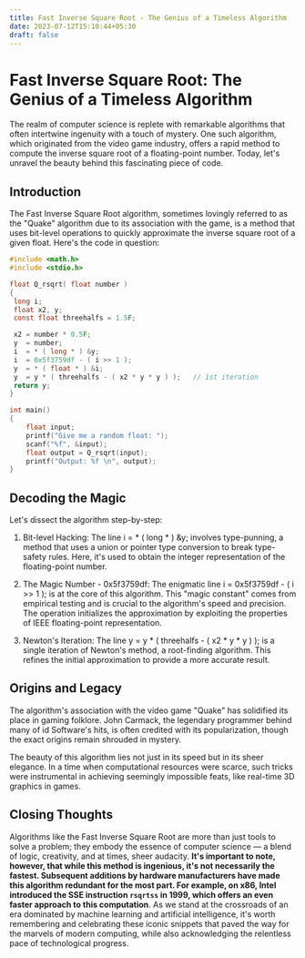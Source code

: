 ```yaml
---
title: Fast Inverse Square Root - The Genius of a Timeless Algorithm
date: 2023-07-12T15:10:44+05:30
draft: false
---
```


# **Fast Inverse Square Root: The Genius of a Timeless Algorithm**

The realm of computer science is replete with remarkable algorithms that often intertwine ingenuity with a touch of mystery. One such algorithm, which originated from the video game industry, offers a rapid method to compute the inverse square root of a floating-point number. Today, let's unravel the beauty behind this fascinating piece of code.

## **Introduction**

The Fast Inverse Square Root algorithm, sometimes lovingly referred to as the "Quake" algorithm due to its association with the game, is a method that uses bit-level operations to quickly approximate the inverse square root of a given float. Here's the code in question:

```c
#include <math.h>
#include <stdio.h>

float Q_rsqrt( float number )
{
 long i;
 float x2, y;
 const float threehalfs = 1.5F;

 x2 = number * 0.5F;
 y  = number;
 i  = * ( long * ) &y;                       
 i  = 0x5f3759df - ( i >> 1 );               
 y  = * ( float * ) &i;
 y  = y * ( threehalfs - ( x2 * y * y ) );   // 1st iteration
 return y;
}

int main()
{
	float input;
	printf("Give me a random float: ");
	scanf("%f", &input);
	float output = Q_rsqrt(input);
	printf("Output: %f \n", output);
}
```

## **Decoding the Magic**

Let's dissect the algorithm step-by-step:

1. Bit-level Hacking: The line i = * ( long * ) &y; involves type-punning, a method that uses a union or pointer type conversion to break type-safety rules. Here, it's used to obtain the integer representation of the floating-point number.

2. The Magic Number - 0x5f3759df: The enigmatic line i = 0x5f3759df - ( i >> 1 ); is at the core of this algorithm. This "magic constant" comes from empirical testing and is crucial to the algorithm's speed and precision. The operation initializes the approximation by exploiting the properties of IEEE floating-point representation.

3. Newton's Iteration: The line y = y * ( threehalfs - ( x2 * y * y ) ); is a single iteration of Newton's method, a root-finding algorithm. This refines the initial approximation to provide a more accurate result.

## **Origins and Legacy**

The algorithm's association with the video game "Quake" has solidified its place in gaming folklore. John Carmack, the legendary programmer behind many of id Software's hits, is often credited with its popularization, though the exact origins remain shrouded in mystery.

The beauty of this algorithm lies not just in its speed but in its sheer elegance. In a time when computational resources were scarce, such tricks were instrumental in achieving seemingly impossible feats, like real-time 3D graphics in games.

## **Closing Thoughts**

Algorithms like the Fast Inverse Square Root are more than just tools to solve a problem; they embody the essence of computer science — a blend of logic, creativity, and at times, sheer audacity. **It's important to note, however, that while this method is ingenious, it's not necessarily the fastest. Subsequent additions by hardware manufacturers have made this algorithm redundant for the most part. For example, on x86, Intel introduced the SSE instruction `rsqrtss` in 1999, which offers an even faster approach to this computation**. As we stand at the crossroads of an era dominated by machine learning and artificial intelligence, it's worth remembering and celebrating these iconic snippets that paved the way for the marvels of modern computing, while also acknowledging the relentless pace of technological progress.


